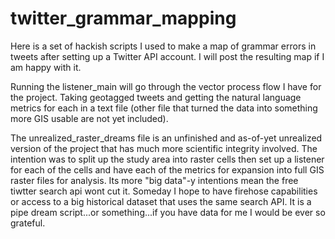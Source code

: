 # twitter_grammar_mapping
Here is a set of hackish scripts I used to make a map of grammar errors in tweets after setting up a Twitter API account. I will post the resulting map if I am happy with it. 

Running the listener_main will go through the vector process flow I have for the project. Taking geotagged tweets and getting the natural language metrics for each in a text file (other file that turned the data into something more GIS usable are not yet included).

The unrealized_raster_dreams file is an unfinished and as-of-yet unrealized version of the project that has much more scientific integrity involved. The intention was to split up the study area into raster cells then set up a listener for each of the cells and have each of the metrics for expansion into full GIS raster files for analysis. Its more "big data"-y intentions mean the free tiwtter search api wont cut it. Someday I hope to have firehose capabilities or access to a big historical dataset that uses the same search API. It is a pipe dream script...or something...if you have data for me I would be ever so grateful.
